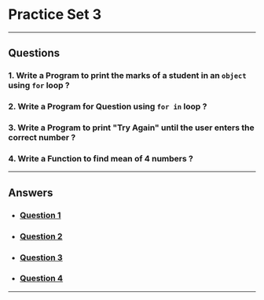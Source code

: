 # Practice Set 3
---
## Questions
### 1. Write a Program to print the marks of a student in an `object` using `for` loop ?
### 2. Write a Program for Question using `for in` loop ?
### 3. Write a Program to print "Try Again" until the user enters the correct number ?
### 4. Write a Function to find mean of 4 numbers ?
---
## Answers
- ### [Question 1](/Practice%20Sets/Set%203/ans1.md)
- ### [Question 2](/Practice%20Sets/Set%203/ans2.md)
- ### [Question 3](/Practice%20Sets/Set%203/ans3.md)
- ### [Question 4](/Practice%20Sets/Set%203/ans4.md)
---